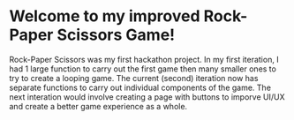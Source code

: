 # Welcome to my improved Rock-Paper Scissors Game!
Rock-Paper Scissors was my first hackathon project. 
In my first iteration, I had 1 large function to carry out the first game then many smaller ones to try to create a looping game. The current (second) iteration  now has separate functions to carry out individual components of the game. 
The next interation would involve creating a page with buttons to imporve UI/UX and create a better game experience as a whole.